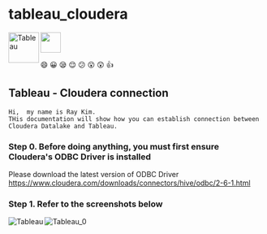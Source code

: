 # tableau_cloudera

  <img src="https://www.cloudera.com/content/dam/www/marketing/media-kit/logo-assets/cloudera_logo_darkorange.png" height="40" >
  <img align="left" src="https://www.tableau.com/sites/default/files/pages/tableau_cmyk_2015.png"  height="60" alt="Tableau">





  :smile: :grinning: :sleepy: :relieved: :confused: :open_mouth: :astonished: :thumbsup:




## Tableau - Cloudera  connection 
```
Hi,  my name is Ray Kim. 
THis documentation will show how you can establish connection between Cloudera Datalake and Tableau.

```
### Step 0. Before doing anything, you must first ensure Cloudera's ODBC Driver is installed
Please download the latest version of ODBC Driver <br/>
https://www.cloudera.com/downloads/connectors/hive/odbc/2-6-1.html

### Step 1. Refer to the screenshots below

<img  src="https://user-images.githubusercontent.com/62319355/103265908-aaff5580-49e9-11eb-9871-87d91f0281ec.png"   alt="Tableau_0">
<img align="left" src="https://user-images.githubusercontent.com/62319355/103265296-40014f00-49e8-11eb-9654-9dbeaa2379ad.png"   alt="Tableau">
